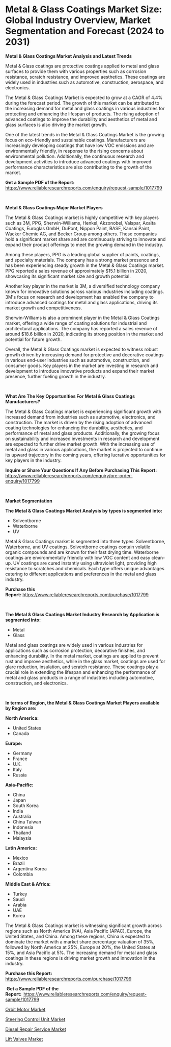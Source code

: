 <p><h1>Metal & Glass Coatings Market Size: Global Industry Overview, Market Segmentation and Forecast (2024 to 2031)</h1></p><p><strong>Metal & Glass Coatings Market Analysis and Latest Trends</strong></p>
<p><p>Metal & Glass coatings are protective coatings applied to metal and glass surfaces to provide them with various properties such as corrosion resistance, scratch resistance, and improved aesthetics. These coatings are widely used in industries such as automotive, construction, aerospace, and electronics.</p><p>The Metal & Glass Coatings Market is expected to grow at a CAGR of 4.4% during the forecast period. The growth of this market can be attributed to the increasing demand for metal and glass coatings in various industries for protecting and enhancing the lifespan of products. The rising adoption of advanced coatings to improve the durability and aesthetics of metal and glass surfaces is also driving the market growth.</p><p>One of the latest trends in the Metal & Glass Coatings Market is the growing focus on eco-friendly and sustainable coatings. Manufacturers are increasingly developing coatings that have low VOC emissions and are environmentally friendly, in response to the rising concerns about environmental pollution. Additionally, the continuous research and development activities to introduce advanced coatings with improved performance characteristics are also contributing to the growth of the market.</p></p>
<p><strong>Get a Sample PDF of the Report:&nbsp;</strong> <a href="https://www.reliableresearchreports.com/enquiry/request-sample/1017799">https://www.reliableresearchreports.com/enquiry/request-sample/1017799</a></p>
<p>&nbsp;</p>
<p><strong>Metal & Glass Coatings Major Market Players</strong></p>
<p><p>The Metal & Glass Coatings market is highly competitive with key players such as 3M, PPG, Sherwin-Williams, Henkel, Akzonobel, Valspar, Axalta Coatings, Euroglas GmbH, DuPont, Nippon Paint, BASF, Kansai Paint, Wacker Chemie AG, and Becker Group among others. These companies hold a significant market share and are continuously striving to innovate and expand their product offerings to meet the growing demand in the industry.</p><p>Among these players, PPG is a leading global supplier of paints, coatings, and specialty materials. The company has a strong market presence and has been experiencing steady growth in the Metal & Glass Coatings market. PPG reported a sales revenue of approximately $15.1 billion in 2020, showcasing its significant market size and growth potential.</p><p>Another key player in the market is 3M, a diversified technology company known for innovative solutions across various industries including coatings. 3M's focus on research and development has enabled the company to introduce advanced coatings for metal and glass applications, driving its market growth and competitiveness.</p><p>Sherwin-Williams is also a prominent player in the Metal & Glass Coatings market, offering a wide range of coating solutions for industrial and architectural applications. The company has reported a sales revenue of around $18.6 billion in 2020, indicating its strong position in the market and potential for future growth.</p><p>Overall, the Metal & Glass Coatings market is expected to witness robust growth driven by increasing demand for protective and decorative coatings in various end-user industries such as automotive, construction, and consumer goods. Key players in the market are investing in research and development to introduce innovative products and expand their market presence, further fueling growth in the industry.</p></p>
<p>&nbsp;</p>
<p><strong>What Are The Key Opportunities For Metal & Glass Coatings Manufacturers?</strong></p>
<p><p>The Metal & Glass Coatings market is experiencing significant growth with increased demand from industries such as automotive, electronics, and construction. The market is driven by the rising adoption of advanced coating technologies for enhancing the durability, aesthetics, and performance of metal and glass products. Additionally, the growing focus on sustainability and increased investments in research and development are expected to further drive market growth. With the increasing use of metal and glass in various applications, the market is projected to continue its upward trajectory in the coming years, offering lucrative opportunities for key players in the industry.</p></p>
<p><strong>Inquire or Share Your Questions If Any Before Purchasing This Report:</strong> <a href="https://www.reliableresearchreports.com/enquiry/pre-order-enquiry/1017799">https://www.reliableresearchreports.com/enquiry/pre-order-enquiry/1017799</a></p>
<p>&nbsp;</p>
<p><strong>Market Segmentation</strong></p>
<p><strong>The Metal & Glass Coatings Market Analysis by types is segmented into:</strong></p>
<p><ul><li>Solventborne</li><li>Waterborne</li><li>UV</li></ul></p>
<p><p>Metal & Glass Coatings market is segmented into three types: Solventborne, Waterborne, and UV coatings. Solventborne coatings contain volatile organic compounds and are known for their fast drying time. Waterborne coatings are environmentally friendly with low VOC content and easy clean-up. UV coatings are cured instantly using ultraviolet light, providing high resistance to scratches and chemicals. Each type offers unique advantages catering to different applications and preferences in the metal and glass industry.</p></p>
<p><strong>Purchase this Report:&nbsp;</strong><a href="https://www.reliableresearchreports.com/purchase/1017799">https://www.reliableresearchreports.com/purchase/1017799</a></p>
<p>&nbsp;</p>
<p><strong>The Metal & Glass Coatings Market Industry Research by Application is segmented into:</strong></p>
<p><ul><li>Metal</li><li>Glass</li></ul></p>
<p><p>Metal and glass coatings are widely used in various industries for applications such as corrosion protection, decorative finishes, and enhancing durability. In the metal market, coatings are applied to prevent rust and improve aesthetics, while in the glass market, coatings are used for glare reduction, insulation, and scratch resistance. These coatings play a crucial role in extending the lifespan and enhancing the performance of metal and glass products in a range of industries including automotive, construction, and electronics.</p></p>
<p>&nbsp;</p>
<p><strong>In terms of Region, the Metal & Glass Coatings Market Players available by Region are:</strong></p>
<p>
    <p> <strong> North America: </strong>
        <ul>
            <li>United States</li>
            <li>Canada</li>
        </ul>
        </p> 
    <p> <strong> Europe: </strong>
        <ul>
            <li>Germany</li>
            <li>France</li>
            <li>U.K.</li>
            <li>Italy</li>
            <li>Russia</li>
        </ul>
        </p> 
    <p> <strong> Asia-Pacific: </strong>
        <ul>
            <li>China</li>
            <li>Japan</li>
            <li>South Korea</li>
            <li>India</li>
            <li>Australia</li>
            <li>China Taiwan</li>
            <li>Indonesia</li>
            <li>Thailand</li>
            <li>Malaysia</li>
        </ul>
        </p> 
    <p> <strong> Latin America: </strong>
        <ul>
            <li>Mexico</li>
            <li>Brazil</li>
            <li>Argentina Korea</li>
            <li>Colombia</li>
        </ul>
        </p> 
    <p> <strong> Middle East & Africa: </strong>
        <ul>
            <li>Turkey</li>
            <li>Saudi</li>
            <li>Arabia</li>
            <li>UAE</li>
            <li>Korea</li>
        </ul>
    </p>
    </p>
<p><p>The Metal & Glass Coatings market is witnessing significant growth across regions such as North America (NA), Asia Pacific (APAC), Europe, the United States, and China. Among these regions, China is expected to dominate the market with a market share percentage valuation of 35%, followed by North America at 25%, Europe at 20%, the United States at 15%, and Asia Pacific at 5%. The increasing demand for metal and glass coatings in these regions is driving market growth and innovation in the industry.</p></p>
<p><strong>Purchase this Report: </strong><a href="https://www.reliableresearchreports.com/purchase/1017799">https://www.reliableresearchreports.com/purchase/1017799</a></p>
<p>&nbsp;<strong>Get a Sample PDF of the Report:&nbsp;&nbsp;</strong><a href="https://www.reliableresearchreports.com/enquiry/request-sample/1017799">https://www.reliableresearchreports.com/enquiry/request-sample/1017799</a></p>
<p><strong></strong></p>
<p><p><a href="https://medium.com/@amirwisozk/orbit-motor-market-insight-market-trends-growth-forecasted-from-2024-to-2031-dd116080f507">Orbit Motor Market</a></p><p><a href="https://medium.com/@amirwisozk/steering-control-unit-market-research-report-its-history-and-forecast-2024-to-2031-76d38bccaf5d">Steering Control Unit Market</a></p><p><a href="https://medium.com/@amirwisozk/diesel-repair-service-market-size-cagr-trends-2024-2030-c0e996eb9dda">Diesel Repair Service Market</a></p><p><a href="https://medium.com/@amirwisozk/lift-valves-market-trends-forecast-and-competitive-analysis-to-2031-8266200cf1f7">Lift Valves Market</a></p></p>